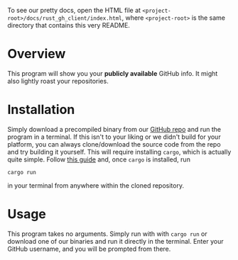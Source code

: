 To see our pretty docs, open the HTML file at `<project-root>/docs/rust_gh_client/index.html`,
where `<project-root>` is the same directory that contains this very README.

# Overview
This program will show you your **publicly available** GitHub info. It
might also lightly roast your repositories.

# Installation
Simply download a precompiled binary from our [GitHub repo](https://github.com/DaniloHP/csc372project1)
and run the program in a terminal. If this isn't to your liking or we didn't
build for your platform, you can always clone/download the source code from the
repo and try building it yourself. This will require installing
`cargo`, which is actually quite simple. Follow [this guide](https://www.rust-lang.org/tools/install)
and, once `cargo` is installed, run
```
cargo run
```
in your terminal from anywhere within the cloned repository.

# Usage
This program takes no arguments. Simply run with with `cargo run` or
download one of our binaries and run it directly in the terminal.
Enter your GitHub username, and you will be prompted from there.